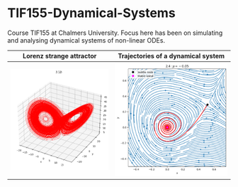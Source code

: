 # TIF155-Dynamical-Systems
Course TIF155 at Chalmers University. Focus here has been on simulating and analysing dynamical systems of non-linear ODEs.

Lorenz strange attractor | Trajectories of a dynamical system |
:-------------------------:|:-------------------------:
![](https://github.com/erik-norlin/TIF155-Dynamical-Systems/blob/main/DS%20HW3/3.1/plots%20%26%20pdfs/3.1b.png?raw=true)  |  ![](https://github.com/erik-norlin/TIF155-Dynamical-Systems/blob/main/DS%20HW2/2.4/plots%20%26%20pdfs/2.4.a_mu-0.05.png?raw=true)
